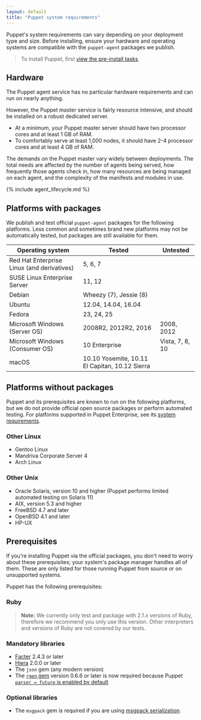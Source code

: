 ```yaml
---
layout: default
title: "Puppet system requirements"
---
```


Puppet's system requirements can vary depending on your deployment type and size. Before installing, ensure your hardware and operating systems are compatible with the `puppet-agent` packages we publish.

> To install Puppet, first [view the pre-install tasks](./install_pre.html).

## Hardware

The Puppet agent service has no particular hardware requirements and can run on nearly anything.

However, the Puppet master service is fairly resource intensive, and should be installed on a robust dedicated server.

* At a minimum, your Puppet master server should have two processor cores and at least 1 GB of RAM.
* To comfortably serve at least 1,000 nodes, it should have 2-4 processor cores and at least 4 GB of RAM.

The demands on the Puppet master vary widely between deployments. The total needs are affected by the number of agents being served, how frequently those agents check in, how many resources are being managed on each agent, and the complexity of the manifests and modules in use.

{% include agent_lifecycle.md %}

## Platforms with packages

We publish and test official `puppet-agent` packages for the following platforms. Less common and sometimes brand new platforms may not be automatically tested, but packages are still available for them.

| Operating system                           | Tested                                         | Untested        |
|--------------------------------------------|------------------------------------------------|-----------------|
| Red Hat Enterprise Linux (and derivatives) | 5, 6, 7                                        |                 |
| SUSE Linux Enterprise Server               | 11, 12                                         |                 |
| Debian                                     | Wheezy (7), Jessie (8)                         |                 |
| Ubuntu                                     | 12.04, 14.04, 16.04                            |                 |
| Fedora                                     | 23, 24, 25                                     |                 |
| Microsoft Windows (Server OS)              | 2008R2, 2012R2, 2016                           | 2008, 2012      |
| Microsoft Windows (Consumer OS)            | 10 Enterprise                                  | Vista, 7, 8, 10 |
| macOS                                      | 10.10 Yosemite, 10.11 El Capitan, 10.12 Sierra |                 |

## Platforms without packages

Puppet and its prerequisites are known to run on the following platforms, but we do not provide official open source packages or perform automated testing. For platforms supported in Puppet Enterprise, see its [system requirements]({{pe}}/sys_req_os.html).

### Other Linux

* Gentoo Linux
* Mandriva Corporate Server 4
* Arch Linux

### Other Unix

* Oracle Solaris, version 10 and higher (Puppet performs limited automated testing on Solaris 11)
* AIX, version 5.3 and higher
* FreeBSD 4.7 and later
* OpenBSD 4.1 and later
* HP-UX

## Prerequisites

If you're installing Puppet via the official packages, you don't need to worry about these prerequisites; your system's package manager handles all of them. These are only listed for those running Puppet from source or on unsupported systems.

Puppet has the following prerequisites:

### Ruby

> **Note:** We currently only test and package with 2.1.x versions of Ruby, therefore we recommend you only use this version. Other interpreters and versions of Ruby are not covered by our tests.

### Mandatory libraries

* [Facter](http://www.puppetlabs.com/puppet/related-projects/facter/) 2.4.3 or later
* [Hiera]({{hiera}}/) 2.0.0 or later
* The `json` gem (any modern version)
* The [`rgen` gem](http://ruby-gen.org/downloads) version 0.6.6 or later is now required because Puppet [`parser = future` is enabled by default](./lang_updating_manifests.html)

### Optional libraries

* The `msgpack` gem is required if you are using [msgpack serialization](./experiments_msgpack.html).
